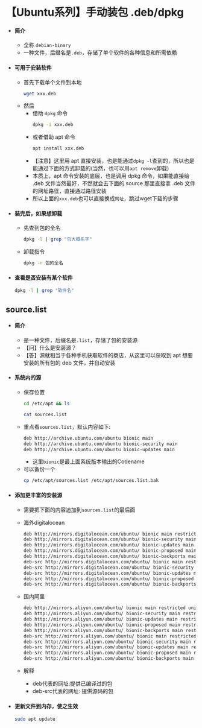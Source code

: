 # 【Ubuntu系列】手动装包 .deb/dpkg

- #### 简介
    - 全称 `debian-binary`
    - 一种文件，后缀名是`.deb`，存储了单个软件的各种信息和所需依赖

- #### 可用于安装软件
    - 首先下载单个文件到本地 
        ```bash
        wget xxx.deb
        ```
    - 然后
        - 借助 `dpkg` 命令
            ```bash
            dpkg -i xxx.deb
            ```
        - 或者借助 apt 命令
            ```bash
            apt install xxx.deb
            ```
        - 【注意】这里用 apt 直接安装，也是能通过`dpkg -l`查到的，所以也是能通过下面的方式卸载的(当然，也可以用`apt remove`卸载)
        - 本质上，apt 命令安装的底层，也是调用 dpkg 命令，如果能直接给 .deb 文件当然最好，不然就会去下面的 source 那里直接拿 .deb 文件的网址路径，直接通过路径安装
        - 所以上面的`xxx.deb`也可以直接换成`网址`，跳过wget下载的步骤

- #### 装完后，如果想卸载
    - 先查到包的全名
        ```bash
        dpkg -l | grep "包大概名字"
        ```
    - 卸载指令
        ```bash
        dpkg -r 包的全名
        ```

- #### 查看是否安装有某个软件
    ```bash
    dpkg -l | grep "软件名"
    ```

## source.list

- #### 简介
    - 是一种文件，后缀名是`.list`，存储了包的安装源
    - 【问】什么是安装源？
    - 【答】源就相当于各种手机获取软件的商店，从这里可以获取到 apt 想要安装的所有包的 deb 文件，并自动安装

- #### 系统内的源
    - 保存位置
        ```bash
        cd /etc/apt && ls 
        ```
        ```bash
        cat sources.list
        ```
    - 重点看`sources.list`，默认内容如下:
        ```bash
        deb http://archive.ubuntu.com/ubuntu bionic main
        deb http://archive.ubuntu.com/ubuntu bionic-security main
        deb http://archive.ubuntu.com/ubuntu bionic-updates main
        ```
        - 这里`bionic`是最上面系统版本输出的Codename
    - 可以备份一个
        ```bash
        cp /etc/apt/sources.list /etc/apt/sources.list.bak
        ```

- #### 添加更丰富的安装源
    - 需要把下面的内容追加到`sources.list`的最后面
    - 海外digitalocean
        ```bash
        deb http://mirrors.digitalocean.com/ubuntu/ bionic main restricted universe multiverse 
        deb http://mirrors.digitalocean.com/ubuntu/ bionic-security main restricted universe multiverse
        deb http://mirrors.digitalocean.com/ubuntu/ bionic-updates main restricted universe multiverse
        deb http://mirrors.digitalocean.com/ubuntu/ bionic-proposed main restricted universe multiverse
        deb http://mirrors.digitalocean.com/ubuntu/ bionic-backports main restricted universe multiverse
        deb-src http://mirrors.digitalocean.com/ubuntu/ bionic main restricted universe multiverse
        deb-src http://mirrors.digitalocean.com/ubuntu/ bionic-security main restricted universe multiverse
        deb-src http://mirrors.digitalocean.com/ubuntu/ bionic-updates main restricted universe multiverse
        deb-src http://mirrors.digitalocean.com/ubuntu/ bionic-proposed main restricted universe multiverse
        deb-src http://mirrors.digitalocean.com/ubuntu/ bionic-backports main restricted universe multiverse
        ```

    - 国内阿里
        ```bash
        deb http://mirrors.aliyun.com/ubuntu/ bionic main restricted universe multiverse
        deb http://mirrors.aliyun.com/ubuntu/ bionic-security main restricted universe multiverse
        deb http://mirrors.aliyun.com/ubuntu/ bionic-updates main restricted universe multiverse
        deb http://mirrors.aliyun.com/ubuntu/ bionic-proposed main restricted universe multiverse
        deb http://mirrors.aliyun.com/ubuntu/ bionic-backports main restricted universe multiverse
        deb-src http://mirrors.aliyun.com/ubuntu/ bionic main restricted universe multiverse
        deb-src http://mirrors.aliyun.com/ubuntu/ bionic-security main restricted universe multiverse
        deb-src http://mirrors.aliyun.com/ubuntu/ bionic-updates main restricted universe multiverse
        deb-src http://mirrors.aliyun.com/ubuntu/ bionic-proposed main restricted universe multiverse
        deb-src http://mirrors.aliyun.com/ubuntu/ bionic-backports main restricted universe multiverse
        ```
 
    - 解释
        - deb代表的网址:提供已编译过的包
        - deb-src代表的网址: 提供源码的包

- #### 更新文件到内存，使之生效
    ```bash
    sudo apt update
    ```
